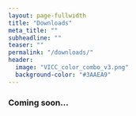 ```yaml
---
layout: page-fullwidth
title: "Downloads"
meta_title: ""
subheadline: ""
teaser: ""
permalink: "/downloads/"
header:
  image: "VICC_color_combo_v3.png"
  background-color: "#3AAEA9"
---
```



### Coming soon...
